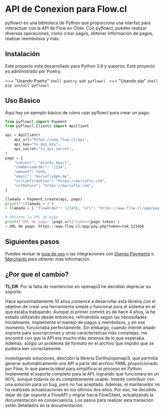 # API de Conexion para Flow.cl

pyflowcl es una biblioteca de Python que proporciona una interfaz para interactuar con la API de Flow en Chile. Con pyflowcl, puedes realizar diversas operaciones, como crear pagos, obtener información de pagos, realizar reembolsos y más.

## Instalación

Este proyecto está desarrollado para Python 3.9 y superior.
Este proyecto es administrado por Poetry.

=== "Usando Poetry"
`shell
    poetry add pyflowcl
    `
=== "Usando pip"
`shell
    pip install pyflowcl
    `

## Uso Básico

Aquí hay un ejemplo básico de cómo usar pyflowcl para crear un pago:

```python
from pyflowcl import Payment
from pyflowcl.Clients import ApiClient

api = ApiClient(
    api_url="https://www.flow.cl/api",
    api_key="tu_api_key",
    api_secret="tu_api_secret",
)
pago = {
    "subject": "Asunto Email",
    "commerceOrder": "1234",
    "amount": 5000,
    "email": "mariofix@pm.me",
    "urlConfirmation": "https://mariofix.com",
    "urlReturn": "https://mariofix.com",
}

llamada = Payment.create(api, pago)
print(f"{llamada = }")
> llamada = { "flowOrder": 123456, "url": "https://www.flow.cl/app/pay.php", "token": "tok_123456" }

# Obtiene la URL de pago
print(f"URL de pago: {pago.url}?token={pago.token}")
> URL de pago: https://www.flow.cl/app/pay.php?token=tok_123456
```

## Siguientes pasos

Puedes revisar la [guia de uso](uso.md) o las integraciones con [Django Payments](django-payments.md) o [Merchants](merchants.md) para obtener mas información.

## ¿Por que el cambio?

**TL;DR**: Por la falta de mantencion en openapi3 he decidido deprecar su soporte.

Hace aproximadamente 10 años comencé a desarrollar esta librería con el objetivo de crear una herramienta simple y funcional para el sistema en el que estaba trabajando. Aunque el primer commit es de hace 4 años, la he estado utilizando desde entonces, refinándola según las necesidades. Inicialmente, implementé el manejo de pagos y reembolsos, y en ese momento, funcionaba perfectamente. Sin embargo, cuando intenté añadir soporte para suscripciones y otras características más complejas, me encontré con que la API era mucho más extensa de lo que esperaba. Además, surgió un problema de formato en el archivo que impidió que se pudiera leer correctamente.

Investigando soluciones, descubrí la librería Dorthu/openapi3, que permitía generar automáticamente una API a partir del archivo YAML proporcionado por Flow, lo que parecía ideal para simplificar el proceso en Python. Implementé el soporte completo para la API, logrando que funcionara en un 90%, aunque todavía no es completamente usable. Intenté contribuir con una solución para un bug, pero no fue aceptada. Además, el mantenedor no ha realizado actualizaciones en los últimos dos años. Por eso, he decidido dejar de dar soporte a FlowAPI y migrar hacia FlowClient, actualizando la documentación en consecuencia. Los pasos para realizar esta transición están detallados en la documentación.
